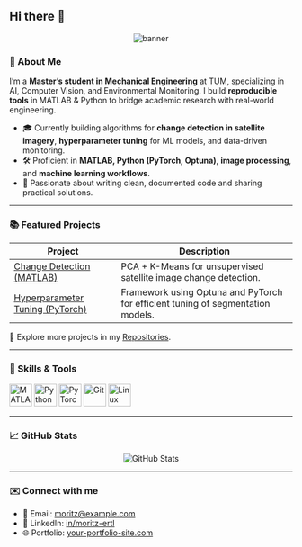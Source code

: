 ## Hi there 👋
<p align="center">
  <img src="https://capsule-render.vercel.app/api?type=waving&text=Hi%2C+I%27m+Moritz+Ertl!&height=100&animation=fadeIn" alt="banner">
</p>

### 👋 About Me  
I’m a **Master’s student in Mechanical Engineering** at TUM, specializing in AI, Computer Vision, and Environmental Monitoring. I build **reproducible tools** in MATLAB & Python to bridge academic research with real-world engineering.

- 🎓 Currently building algorithms for **change detection in satellite imagery**, **hyperparameter tuning** for ML models, and data-driven monitoring.
- 🛠️ Proficient in **MATLAB, Python (PyTorch, Optuna)**, **image processing**, and **machine learning workflows**.
- 💬 Passionate about writing clean, documented code and sharing practical solutions.

---

### 📚 Featured Projects

| Project | Description |
|--------|-------------|
| [Change Detection (MATLAB)](https://github.com/moritz-ertl/change-detection-pca-kmeans) | PCA + K-Means for unsupervised satellite image change detection. |
| [Hyperparameter Tuning (PyTorch)](https://github.com/moritz-ertl/<your-repo-name>) | Framework using Optuna and PyTorch for efficient tuning of segmentation models. |

🔗 Explore more projects in my [Repositories](https://github.com/moritz-ertl?tab=repositories).

---

### 🔧 Skills & Tools  
<p align="left">
  <img src="https://cdn.jsdelivr.net/gh/devicons/devicon/icons/matlab/matlab-original.svg" alt="MATLAB" width="40"/>
  <img src="https://cdn.jsdelivr.net/gh/devicons/devicon/icons/python/python-original.svg" alt="Python" width="40"/>
  <img src="https://cdn.jsdelivr.net/gh/devicons/devicon/icons/pytorch/pytorch-original.svg" alt="PyTorch" width="40"/>
  <img src="https://cdn.jsdelivr.net/gh/devicons/devicon/icons/git/git-original.svg" alt="Git" width="40"/>
  <img src="https://cdn.jsdelivr.net/gh/devicons/devicon/icons/linux/linux-original.svg" alt="Linux" width="40"/>
</p>

---

### 📈 GitHub Stats  
<p align="center">
  <img src="https://github-readme-stats.vercel.app/api?username=moritz-ertl&show_icons=true&theme=default" alt="GitHub Stats" />
</p>

---

### ✉️ Connect with me  
- 📧 Email: moritz@example.com  
- 💼 LinkedIn: [in/moritz-ertl](https://www.linkedin.com/in/moritz-ertl/)  
- 🌐 Portfolio: [your-portfolio-site.com](https://your-portfolio-site.com)

<!--
**ertlmoritz/ertlmoritz** is a ✨ _special_ ✨ repository because its `README.md` (this file) appears on your GitHub profile.

Here are some ideas to get you started:

- 🔭 I’m currently working on ...
- 🌱 I’m currently learning ...
- 👯 I’m looking to collaborate on ...
- 🤔 I’m looking for help with ...
- 💬 Ask me about ...
- 📫 How to reach me: ...
- 😄 Pronouns: ...
- ⚡ Fun fact: ...
-->
